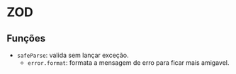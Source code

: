# ZOD

## Funções

- `safeParse`: valida sem lançar exceção.
  - `error.format`: formata a mensagem de erro para ficar mais amigavel.
